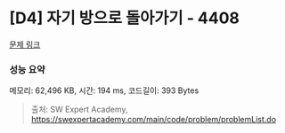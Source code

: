 # [D4] 자기 방으로 돌아가기 - 4408 

[문제 링크](https://swexpertacademy.com/main/code/problem/problemDetail.do?contestProbId=AWNcJ2sapZMDFAV8) 

### 성능 요약

메모리: 62,496 KB, 시간: 194 ms, 코드길이: 393 Bytes



> 출처: SW Expert Academy, https://swexpertacademy.com/main/code/problem/problemList.do